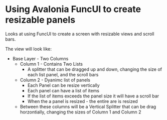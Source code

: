 # Using Avalonia FuncUI to create resizable panels

Looks at using FuncUI to create a screen with resizable views and scroll bars.

The view will look like:

- Base Layer - Two Columns
    - Column 1 - Contains Two Lists
        - A splitter that can be dragged up and down, changing the size of each list panel, and the scroll bars
    - Column 2 - Dyanimc list of panels
        - Each Panel can be resize vertically
        - Each panel can have a list of items
        - If the list of items exceeds the panel size it will have a scroll bar
        - When the a panel is resized - the entire are is resized
    - Between these columns will be a Vertical Splitter that can be drag horzontially, changing the sizes of Column 1 and Column 2


